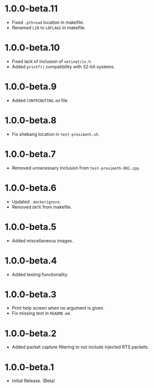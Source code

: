# 1.0.0-beta.11
 - Fixed `-pthread` location in makefile.
 - Renamed `LIB` to `LDFLAGS` in makefile.

# 1.0.0-beta.10
 - Fixed lack of inclusion of `netinet/in.h`.
 - Added `printf()` compatibility with 32-bit systems.

# 1.0.0-beta.9
 - Added `CONTRIBUTING.md` file.

# 1.0.0-beta.8
 - Fix shebang location in `test-proximoth.sh`.

# 1.0.0-beta.7
 - Removed unnecessary inclusion from `test-proximoth-001.cpp`.

# 1.0.0-beta.6
 - Updated `.dockerignore`.
 - Removed `DATE` from makefile.

# 1.0.0-beta.5
 - Added miscellaneous images.

# 1.0.0-beta.4
 - Added testing functionality.

# 1.0.0-beta.3
 - Print help screen when no argument is given.
 - Fix missing text in `README.md`.

# 1.0.0-beta.2
 - Added packet capture filtering to not include injected RTS packets.

# 1.0.0-beta.1
- Initial Release. (Beta)
